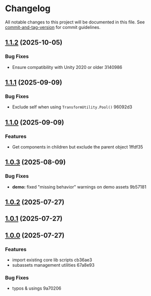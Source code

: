 # Changelog

All notable changes to this project will be documented in this file. See [commit-and-tag-version](https://github.com/absolute-version/commit-and-tag-version) for commit guidelines.

## [1.1.2](///compare/v1.1.1...v1.1.2) (2025-10-05)


### Bug Fixes

* Ensure compatibility with Unity 2020 or older 3140986

## [1.1.1](///compare/v1.1.0...v1.1.1) (2025-09-09)


### Bug Fixes

* Exclude self when using `TransformUtility.Pool()` 96092d3

## [1.1.0](///compare/v1.0.3...v1.1.0) (2025-09-09)


### Features

* Get components in children but exclude the parent object 1ffdf35

## [1.0.3](///compare/v1.0.2...v1.0.3) (2025-08-09)


### Bug Fixes

* **demo:** fixed "missing behavior" warnings on demo assets 9b57181

## [1.0.2](///compare/v1.0.1...v1.0.2) (2025-07-27)

## [1.0.1](///compare/v1.0.0...v1.0.1) (2025-07-27)

## [1.0.0](///compare/v0.0.0...v1.0.0) (2025-07-27)


### Features

* import existing core lib scripts cb36ae3
* subassets management utilities 67a8e93


### Bug Fixes

* typos & usings 9a70206
